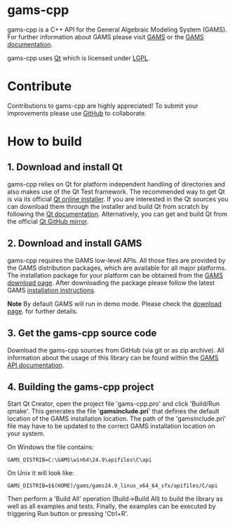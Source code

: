 # gams-cpp #

gams-cpp is a C++ API for the General Algebraic Modeling System (GAMS). For further information about GAMS please visit [GAMS](https://www.gams.com) or the [GAMS documentation](https://www.gams.com/latest/docs/).

gams-cpp uses [Qt](https://www.qt.io/) which is licensed under [LGPL](https://www.gnu.org/licenses/lgpl-3.0.en.html). 

# Contribute #

Contributions to gams-cpp are highly appreciated! To submit your improvements please use [GitHub](https://github.com/GAMS-dev) to collaborate.

# How to build #

## 1. Download and install Qt ##

gams-cpp relies on Qt for platform independent handling of directories and also makes use of the Qt Test framework. The recommended way to get Qt is via its official [Qt online installer](https://www.qt.io/). If you are interested in the Qt sources you can download them through the installer and build Qt from scratch by following the [Qt documentation](https://doc.qt.io/qt-5/build-sources.html). Alternatively, you can get and build Qt from the official [Qt GitHub mirror](https://github.com/qt/qt5).

## 2. Download and install GAMS ##

gams-cpp requires the GAMS low-level APIs. All those files are provided by the GAMS distribution packages, which are available for all major platforms. The installation package for your platform can be obtained from the [GAMS download page](https://www.gams.com/download/). After downloading the package please follow the latest GAMS [installation instructions](https://www.gams.com/latest/docs/userguides/userguide/_u_g__i_n_s_t_a_l_l.html).

**Note** By default GAMS will run in demo mode. Please check the [download page](https://www.gams.com/download/). for further details.

## 3. Get the gams-cpp source code ##

Download the gams-cpp sources from GitHub (via git or as zip archive). All information about the usage of this library can be found within the [GAMS API documentation](https://www.gams.com/latest/docs/apis/index.html).

## 4. Building the gams-cpp project ##

Start Qt Creator, open the project file 'gams-cpp.pro' and click 'Build/Run qmake'. This generates the file '**gamsinclude.pri**' that defines the default location of the GAMS installation location. The path of the 'gamsinclude.pri' file may have to be updated to the correct GAMS installation location on your system.

On Windows the file contains:
```
GAMS_DISTRIB=C:\GAMS\win64\24.9\apifiles\C\api
```
On Unix it will look like:
```
GAMS_DISTRIB=$$(HOME)/gams/gams24.9_linux_x64_64_sfx/apifiles/C/api
```

Then perform a 'Build All' operation (Build->Build All) to build the library as well as all examples and tests. Finally, the examples can be executed by triggering Run button or pressing 'Ctrl+R'.
